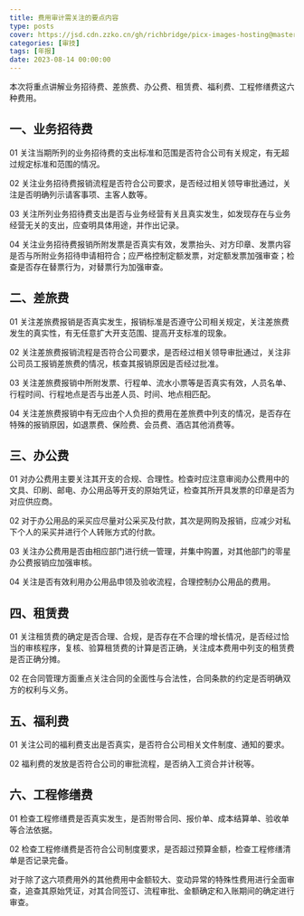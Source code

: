 ```yaml
---
title: 费用审计需关注的要点内容
type: posts
cover: https://jsd.cdn.zzko.cn/gh/richbridge/picx-images-hosting@master/thumbnail/CPA-审计.jpg
categories: [审技]
tags: [年报]
date: 2023-08-14 00:00:00
---
```

本次将重点讲解业务招待费、差旅费、办公费、租赁费、福利费、工程修缮费这六种费用。

## 一、业务招待费

01 关注当期所列的业务招待费的支出标准和范围是否符合公司有关规定，有无超过规定标准和范围的情况。

02 关注业务招待费报销流程是否符合公司要求，是否经过相关领导审批通过，关注是否明确列示请客事项、主客人数等。

03 关注所列业务招待费支出是否与业务经营有关且真实发生，如发现存在与业务经营无关的支出，应查明具体用途，并作出记录。

04 关注业务招待费报销所附发票是否真实有效，发票抬头、对方印章、发票内容是否与所附业务招待申请相符合；应严格控制定额发票，对定额发票加强审查；检查是否存在替票行为，对替票行为加强审查。

## 二、差旅费

01 关注差旅费报销是否真实发生，报销标准是否遵守公司相关规定，关注差旅费发生的真实性，有无任意扩大开支范围、提高开支标准的现象。

02 关注差旅费报销流程是否符合公司要求，是否经过相关领导审批通过，关注非公司员工报销差旅费的情况，核查其报销原因是否经过批准。

03 关注差旅费报销中所附发票、行程单、流水小票等是否真实有效，人员名单、行程时间、行程地点是否与出差人员、时间、地点相匹配。

04 关注差旅费报销中有无应由个人负担的费用在差旅费中列支的情况，是否存在特殊的报销原因，如退票费、保险费、会员费、酒店其他消费等。

## 三、办公费

01 对办公费用主要关注其开支的合规、合理性。检查时应注意审阅办公费用中的文具、印刷、邮电、办公用品等开支的原始凭证，检查其所开具发票的印章是否为对应供应商。

02 对于办公用品的采买应尽量对公采买及付款，其次是网购及报销，应减少对私下个人的采买并进行个人转账方式的付款。

03 关注办公费用是否由相应部门进行统一管理，并集中购置，对其他部门的零星办公费报销应加强审核。

04 关注是否有效利用办公用品申领及验收流程，合理控制办公用品的费用。

## 四、租赁费

01 关注租赁费的确定是否合理、合规，是否存在不合理的增长情况，是否经过恰当的审核程序，复核、验算租赁费的计算是否正确，关注成本费用中列支的租赁费是否正确分摊。

02 在合同管理方面重点关注合同的全面性与合法性，合同条款的约定是否明确双方的权利与义务。

## 五、福利费

01 关注公司的福利费支出是否真实，是否符合公司相关文件制度、通知的要求。

02 福利费的发放是否符合公司的审批流程，是否纳入工资合并计税等。

## 六、工程修缮费

01 检查工程修缮费是否真实发生，是否附带合同、报价单、成本结算单、验收单等合法依据。

02 检查工程修缮费是否符合公司制度要求，是否超过预算金额，检查工程修缮清单是否记录完备。

对于除了这六项费用外的其他费用中金额较大、变动异常的特殊性费用进行全面审查，追查其原始凭证，对其合同签订、流程审批、金额确定和入账期间的确定进行审查。